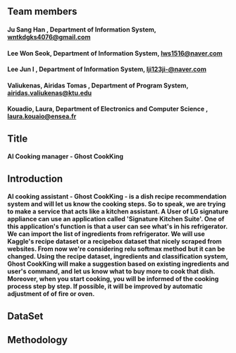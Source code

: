 ## Team members

#### Ju Sang Han , Department of Information System, wntkdgks4076@gmail.com 

#### Lee Won Seok, Department of Information System, lws1516@naver.com

#### Lee Jun I , Department of Information System, lji123ji-@naver.com 

#### Valiukenas, Airidas Tomas , Department of Program System, airidas.valiukenas@ktu.edu

#### Kouadio, Laura, Department of Electronics and Computer Science , laura.kouaio@ensea.fr 

## Title
#### AI Cooking manager - Ghost CookKing

## Introduction

####  AI cooking assistant - Ghost CookKing - is a dish recipe recommendation system and will let us know the cooking steps. So to speak, we are trying to make a service that acts like a kitchen assistant. A User of LG signature appliance can use an application called 'Signature Kitchen Suite'. One of this application's function is that a user can see what's in his refrigerator. We can import the list of ingredients from refrigerator. We will use Kaggle's recipe dataset or a recipebox dataset that nicely scraped from websites. From now we're considering relu softmax method but it can be changed. Using the recipe dataset, ingredients and classification system, Ghost CookKing will make a suggestion based on existing ingredients and user's command, and let us know what to buy more to cook that dish. Moreover, when you start cooking, you will be informed of the cooking process step by step. If possible, it will be improved by automatic adjustment of of fire or oven.

## DataSet


## Methodology
